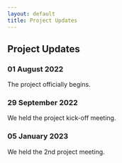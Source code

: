 ```yaml
---
layout: default
title: Project Updates
---
```


## Project Updates ##


### 01 August 2022 ###

The project officially begins. 


### 29 September 2022 ###

We held the project kick-off meeting.


### 05 January 2023 ###

We held the 2nd project meeting.